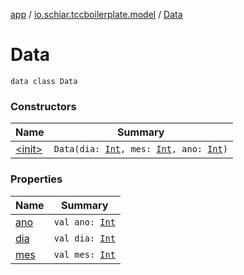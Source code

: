 [app](../../index.md) / [io.schiar.tccboilerplate.model](../index.md) / [Data](./index.md)

# Data

`data class Data`

### Constructors

| Name | Summary |
|---|---|
| [&lt;init&gt;](-init-.md) | `Data(dia: `[`Int`](https://kotlinlang.org/api/latest/jvm/stdlib/kotlin/-int/index.html)`, mes: `[`Int`](https://kotlinlang.org/api/latest/jvm/stdlib/kotlin/-int/index.html)`, ano: `[`Int`](https://kotlinlang.org/api/latest/jvm/stdlib/kotlin/-int/index.html)`)` |

### Properties

| Name | Summary |
|---|---|
| [ano](ano.md) | `val ano: `[`Int`](https://kotlinlang.org/api/latest/jvm/stdlib/kotlin/-int/index.html) |
| [dia](dia.md) | `val dia: `[`Int`](https://kotlinlang.org/api/latest/jvm/stdlib/kotlin/-int/index.html) |
| [mes](mes.md) | `val mes: `[`Int`](https://kotlinlang.org/api/latest/jvm/stdlib/kotlin/-int/index.html) |
